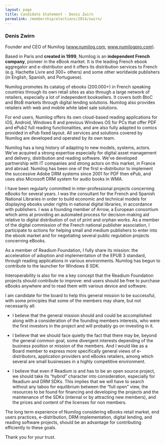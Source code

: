 ```yaml
---
layout: page
title: Candidate Statement - Denis Zwirn
permalink: /membership/elections/2014/zwirn/
---
```


### Denis Zwirn

Founder and CEO of Numilog (www.numilog.com, www.numilogpro.com).  

Based in Paris and **created in 1999**, Numilog is an **independent French company**, pioneer in the eBook market. It is the leading French ebook aggregator and e-distributor and it offers its distribution services to French (e.g. Hachette Livre and 300+ others) and some other worldwide publishers (in English, Spanish, and Portuguese).

Numilog promotes its catalog of ebooks (200.000+) in French speaking countries through its own retail sites as also through a large network of retailers, especially a lot of independent booksellers. It covers both BtoC and  BtoB markets through digital lending solutions. Numilog also provides retailers with web and mobile white label sale solutions. 

For end users, Numilog offers its own cloud-based reading applications for iOS, Android, Windows 8 and previous Windows OS for PCs that offer PDF and ePub2 full reading functionalities, and are also fully adapted to comics provided in ePub fixed layout. All services and solutions covered by Numilog are developed and operated by its own team. 

Numilog has a long history of adapting to new models, systems, actors. We’ve acquired a strong expertise especially for digital asset management and delivery, distribution and reading software. We’ve developed partnership with IT companies and strong actors on this market, in France and abroad. Numilog has been one of the first e-distributor to implement the successive Adobe DRM systems since 2001 for PDF then ePub, and uses also Microsoft DRM system for audio books in WMA. 

I have been regularly committed in inter-professional projects concerning eBooks for several years. I was the consultant for the French and Spanish National Libraries in order to build economic and technical models for displaying ebooks under rights in national digital libraries, in accordance with publishers. I was a founding member of Arrow, a European consortium which aims at providing an automated process for decision-making aid relative to digital distribution of out of print and orphan works. As a member of the digital commission of the French national publisher association, I participate to actions for helping small and medium publishers to enter into the ebook market and for negotiating several public regulation projects concerning eBooks. 

As a member of Readium Foundation, I fully share its mission: the acceleration of adoption and implementation of the EPUB 3 standard, through reading applications in various environments. Numilog has begun to contribute to the launcher for Windows 8 SDK.

Interoperability is also for me a key concept that the Readium Foundation projects should contribute to improve: end users should be free to purchase eBooks anywhere and to read them with various device and software.

I am candidate for the board to help this general mission to be successful, with some principles that some of the members may share, but not necessarily all: 

- I believe that the general mission should and could be accomplished along with a consideration of the founding members interests, who were the first investors in the project and will probably go on investing in it. 

- I believe that we should face quietly the fact that there may be, beyond the general common goal, some divergent interests depending of the business position or mission of the members. And I would like as a Board member to express more specifically general views of e-distributors, application providers and eBooks retailers, among which several are small businesses in a highly competitive environment. 

- I believe that even if Readium is and has to be an open source project, we should take its “hybrid” character into consideration, especially for Readium and DRM SDKs. This implies that we will have to search without any taboo for equilibrium between the “full open” view, the resources to be found for financing and developing the projects and the maintenance of the SDKs (internal or by attracting new members), and the prices and content of the licenses for non members.

The long term experience of Numilog considering eBooks retail market, end users practices, e-distribution, DRM implementation, digital lending, and reading software projects, should be an advantage for contributing efficiently to these goals. 

Thank you for your trust.